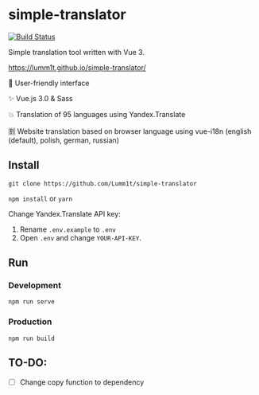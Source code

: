 # simple-translator

[![Build Status](https://travis-ci.com/Lumm1t/simple-translator.svg?token=eLs3zZFRNPbDUYaB8XzW&branch=master)](https://travis-ci.com/Lumm1t/simple-translator)

Simple translation tool written with Vue 3.

https://lumm1t.github.io/simple-translator/

:sparkling_heart: User-friendly interface

:sparkles: Vue.js 3.0 & Sass

:collision: Translation of 95 languages using Yandex.Translate

:u5272: Website translation based on browser language using vue-i18n (english (default), polish, german, russian)

## Install

`git clone https://github.com/Lumm1t/simple-translator`

`npm install` or `yarn`

Change Yandex.Translate API key:

1. Rename `.env.example` to `.env`
2. Open `.env` and change `YOUR-API-KEY`.

## Run

### Development

```
npm run serve
```

### Production

```
npm run build
```

## TO-DO:

- [ ] Change copy function to dependency
